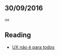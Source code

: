 30/09/2016
----------

`ux`

## Reading
- [UX não é para todos](https://medium.com/tableless/ux-n%C3%A3o-%C3%A9-para-todos-6a8bc94b88ad#.p854yemjh)

